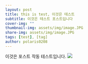 ```yaml
---
layout: post
title: this is test, 이것은 테스트
subtitle: 이것은 테스트 포스트입니다
cover-img: ""
thumbnail-img: assets/img/image.JPG
share-img: assets/img/image.JPG
tags: [test], [tag]
author: polaris0208
---
```


이것은 포스트 작동 테스트입니다.
![](https://drive.google.com/thumbnail?id=10aekuCEVnoXZFC-t7TpI8hE2WWwZ00Z5)

